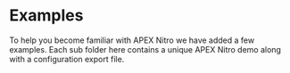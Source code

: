 # Examples

To help you become familiar with APEX Nitro we have added a few examples. Each sub folder here contains a unique APEX Nitro demo along with a configuration export file.
